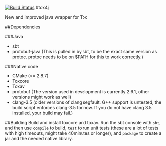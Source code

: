 [![Build Status](https://jenkins.libtoxcore.so/job/Sync%20Tox4j/badge/icon)](https://jenkins.libtoxcore.so/job/Sync%20Tox4j/)
#tox4j


New and improved java wrapper for Tox

##Dependencies

###Java
* sbt
* protobuf-java (This is pulled in by sbt, to be the exact same version as protoc. protoc needs to be on $PATH for this to work correctly.)

###Native code
* CMake (>= 2.8.7)
* Toxcore
* Toxav
* protobuf (The version used in development is currently 2.6.1, other versions might work as well)
* clang-3.5 (older versions of clang segfault. G++ support is untested, the build script enforces clang-3.5 for now. If you do not have clang 3.5 installed, your build may fail.)

##Building
Build and install toxcore and toxav. Run the sbt console with ```sbt```, and then use ```compile``` to build, ```test``` to run unit tests (these are a lot of tests with high timeouts, might take 40minutes or longer), and ```package``` to create a jar and the needed native library.